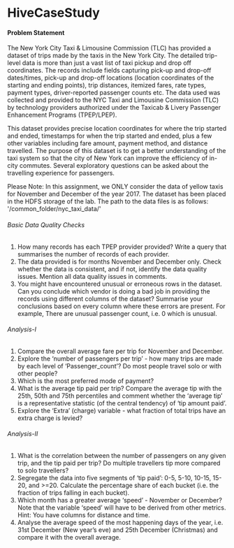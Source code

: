 # HiveCaseStudy

#### Problem Statement

The New York City Taxi & Limousine Commission (TLC) has provided a dataset of trips made by the taxis in the New York City. The detailed trip-level data is more than just a vast list of taxi pickup and drop off coordinates. The records include fields capturing pick-up and drop-off dates/times, pick-up and drop-off locations (location coordinates of the starting and ending points), trip distances, itemized fares, rate types, payment types, driver-reported passenger counts etc. The data used was collected and provided to the NYC Taxi and Limousine Commission (TLC) by technology providers authorized under the Taxicab & Livery Passenger Enhancement Programs (TPEP/LPEP).

This dataset provides precise location coordinates for where the trip started and ended, timestamps for when the trip started and ended, plus a few other variables including fare amount, payment method, and distance travelled. The purpose of this dataset is to get a better understanding of the taxi system so that the city of New York can improve the efficiency of in-city commutes. Several exploratory questions can be asked about the travelling experience for passengers.

Please Note: In this assignment, we ONLY consider the data of yellow taxis for November and December of the year 2017.
The dataset has been placed in the HDFS storage of the lab. The path to the data files is as follows: '/common_folder/nyc_taxi_data/'

###### Basic Data Quality Checks

1. How many records has each TPEP provider provided? Write a query that summarises the number of records of each provider.
2. The data provided is for months November and December only. Check whether the data is consistent, and if not, identify the data quality issues. Mention all data quality issues in comments.
3. You might have encountered unusual or erroneous rows in the dataset. Can you conclude which vendor is doing a bad job in providing the records using different columns of the dataset? Summarise your conclusions based on every column where these errors are present. For example,  There are unusual passenger count, i.e. 0 which is unusual.


###### Analysis-I

1. Compare the overall average fare per trip for November and December.
2. Explore the ‘number of passengers per trip’ - how many trips are made by each level of ‘Passenger_count’? Do most people travel solo or with other people?
3. Which is the most preferred mode of payment?
4. What is the average tip paid per trip? Compare the average tip with the 25th, 50th and 75th percentiles and comment whether the ‘average tip’ is a representative statistic (of the central tendency) of ‘tip amount paid’.
5. Explore the ‘Extra’ (charge) variable - what fraction of total trips have an extra charge is levied?

###### Analysis-II

1. What is the correlation between the number of passengers on any given trip, and the tip paid per trip? Do multiple travellers tip more compared to solo travellers?
2. Segregate the data into five segments of ‘tip paid’: 0-5, 5-10, 10-15, 15-20, and >=20. Calculate the percentage share of each bucket (i.e. the fraction of trips falling in each bucket).
3. Which month has a greater average ‘speed’ - November or December? Note that the variable ‘speed’ will have to be derived from other metrics. Hint: You have columns for distance and time.
4. Analyse the average speed of the most happening days of the year, i.e. 31st December (New year’s eve) and 25th December (Christmas) and compare it with the overall average.

